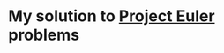 My solution to [Project Euler](http://projecteuler.net/) problems
===============================================================
